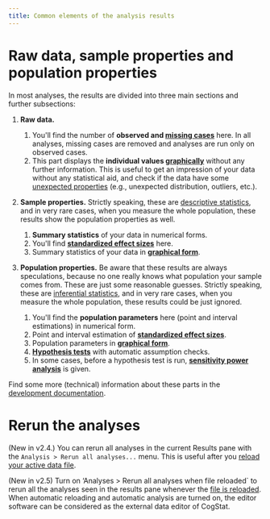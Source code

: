 ```yaml
---
title: Common elements of the analysis results
---
```

# Raw data, sample properties and population properties

In most analyses, the results are divided into three main sections and further subsections:

1. **Raw data.** 
    1. You'll find the number of **observed and [missing cases](Missing-data)** here. In all analyses, missing cases are removed and analyses are run only on observed cases.
    2. This part displays the **individual values [graphically](Displaying-the-data-and-results-graphically)** without any further information. This is useful to get an impression of your data without any statistical aid, and check if the data have some [unexpected properties](Displaying-individual-data) (e.g., unexpected distribution, outliers, etc.).

2. **Sample properties.** Strictly speaking, these are [descriptive statistics](https://en.wikipedia.org/wiki/Descriptive_statistics), and in very rare cases, when you measure the whole population, these results show the population properties as well.
    1. **Summary statistics** of your data in numerical forms.
    2. You'll find **[standardized effect sizes](Standardized-effect-sizes)** here.
    3. Summary statistics of your data in **[graphical form](Displaying-the-data-and-results-graphically)**.
3. **Population properties.** Be aware that these results are always speculations, because no one really knows what population your sample comes from. These are just some reasonable guesses. Strictly speaking, these are [inferential statistics](https://en.wikipedia.org/wiki/Statistical_inference), and in very rare cases, when you measure the whole population, these results could be just ignored.
    1. You'll find the **population parameters** here (point and interval estimations) in numerical form.
    2. Point and interval estimation of **[standardized effect sizes](Standardized-effect-sizes)**.
    3. Population parameters in **[graphical form](Displaying-the-data-and-results-graphically)**.
    4. **[Hypothesis tests](Hypothesis-tests)** with automatic assumption checks.
    5. In some cases, before a hypothesis test is run, **[sensitivity power analysis](Power-analysis)** is given.

Find some more (technical) information about these parts in the [development documentation](https://github.com/cogstat/cogstat/wiki/How-to-compile-the-results%3F#results-to-compile).

# Rerun the analyses

(New in v2.4.) You can rerun all analyses in the current Results pane with the `Analysis > Rerun all analyses...` menu. This is useful after you [reload your active data file](Handling-data#how-to-edit-your-data).

(New in v2.5) Turn on ‘Analyses > Rerun all analyses when file reloaded` to rerun all the analyses seen in the results pane whenever the [file is reloaded](Handling-data#how-to-edit-your-data). When automatic reloading and automatic analysis are turned on, the editor software can be considered as the external data editor of CogStat.
